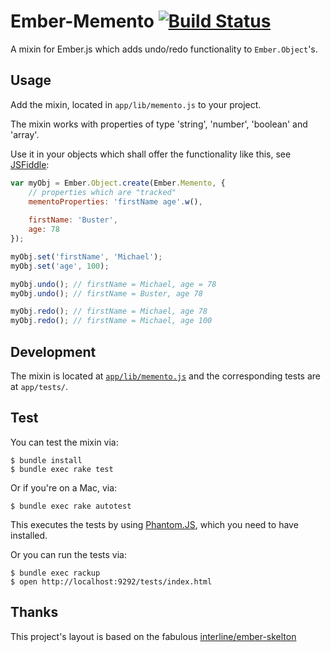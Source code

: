 Ember-Memento [![Build Status](https://secure.travis-ci.org/pangratz/ember-memento.png)](http://travis-ci.org/pangratz/ember-memento)
==============

A mixin for Ember.js which adds undo/redo functionality to `Ember.Object`'s.

Usage
-----

Add the mixin, located in `app/lib/memento.js` to your project.

The mixin works with properties of type 'string', 'number', 'boolean' and 'array'.

Use it in your objects which shall offer the functionality like this, see [JSFiddle](http://jsfiddle.net/pangratz666/Dbvhe/):

```javascript
var myObj = Ember.Object.create(Ember.Memento, {
	// properties which are "tracked"
	mementoProperties: 'firstName age'.w(),
	
	firstName: 'Buster',
	age: 78
});

myObj.set('firstName', 'Michael');
myObj.set('age', 100);

myObj.undo(); // firstName = Michael, age = 78
myObj.undo(); // firstName = Buster, age 78

myObj.redo(); // firstName = Michael, age 78
myObj.redo(); // firstName = Michael, age 100
```

Development
-----------

The mixin is located at [`app/lib/memento.js`](https://github.com/pangratz/ember-memento/blob/master/app/lib/memento.js) and the corresponding tests are at `app/tests/`.

Test
----

You can test the mixin via:

    $ bundle install 
    $ bundle exec rake test

Or if you're on a Mac, via:

    $ bundle exec rake autotest

This executes the tests by using [Phantom.JS](http://www.phantomjs.org/), which you need to have installed.

Or you can run the tests via:

    $ bundle exec rackup
    $ open http://localhost:9292/tests/index.html


Thanks
------

This project's layout is based on the fabulous [interline/ember-skelton](https://github.com/interline/ember-skeleton)